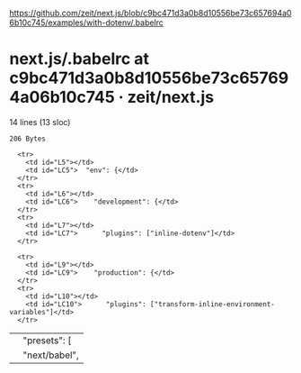 <a href="https://github.com/zeit/next.js/blob/c9bc471d3a0b8d10556be73c657694a06b10c745/examples/with-dotenv/.babelrc">https://github.com/zeit/next.js/blob/c9bc471d3a0b8d10556be73c657694a06b10c745/examples/with-dotenv/.babelrc</a><div id="articleHeader"><h1>next.js/.babelrc at c9bc471d3a0b8d10556be73c657694a06b10c745 · zeit/next.js</h1></div>
    <div>
  

  <div>
      14 lines (13 sloc)
      
    206 Bytes
  </div>
</div>

    

  <div>
      <table>
      <tbody>
      <tr>
        <td id="L2"></td>
        <td id="LC2">  "presets": [</td>
      </tr>
      <tr>
        <td id="L3"></td>
        <td id="LC3">    "next/babel",</td>
      </tr>
      
      <tr>
        <td id="L5"></td>
        <td id="LC5">  "env": {</td>
      </tr>
      <tr>
        <td id="L6"></td>
        <td id="LC6">    "development": {</td>
      </tr>
      <tr>
        <td id="L7"></td>
        <td id="LC7">      "plugins": ["inline-dotenv"]</td>
      </tr>
      
      <tr>
        <td id="L9"></td>
        <td id="LC9">    "production": {</td>
      </tr>
      <tr>
        <td id="L10"></td>
        <td id="LC10">      "plugins": ["transform-inline-environment-variables"]</td>
      </tr>
      
      
      
</tbody></table>

  

  </div>

  